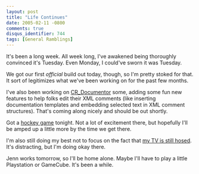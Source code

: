 ```yaml
---
layout: post
title: "Life Continues"
date: 2005-02-11 -0800
comments: true
disqus_identifier: 744
tags: [General Ramblings]
---
```

It's been a long week. All week long, I've awakened being thoroughly
convinced it's Tuesday. Even Monday, I could've sworn it was Tuesday.

 We got our first *official* build out today, though, so I'm pretty
stoked for that. It sort of legitimizes what we've been working on for
the past few months.

 I've also been working on
[CR\_Documentor](/archive/2004/11/15/cr_documentor-the-documentor-plug-in-for-dxcore.aspx)
some, adding some fun new features to help folks edit their XML comments
(like inserting documentation templates and embedding selected text in
XML comment structures). That's coming along nicely and should be out
shortly.

 Got a [hockey game](http://www.winterhawks.com) tonight. Not a lot of
excitement there, but hopefully I'll be amped up a little more by the
time we get there.

 I'm also still doing my best not to focus on the fact that [my TV is
still hosed](/archive/2005/02/07/busy-tv-repairmen.aspx). It's
distracting, but I'm doing okay there.

 Jenn works tomorrow, so I'll be home alone. Maybe I'll have to play a
little Playstation or GameCube. It's been a while.
